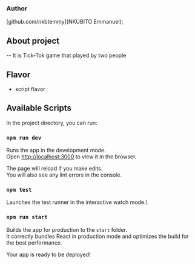 ### Author
[github.com/nkbtemmy](NKUBITO Emmanuel);

## About project
-- It is Tick-Tok game that played by two people
## Flavor
- script flavor

## Available Scripts
In the project directory, you can run:

### `npm run dev`

Runs the app in the development mode.\
Open [http://localhost:3000](http://localhost:3000) to view it in the browser.

The page will reload if you make edits.\
You will also see any lint errors in the console.

### `npm test`

Launches the test runner in the interactive watch mode.\

### `npm run start`

Builds the app for production to the `start` folder.\
It correctly bundles React in production mode and optimizes the build for the best performance.

Your app is ready to be deployed!

